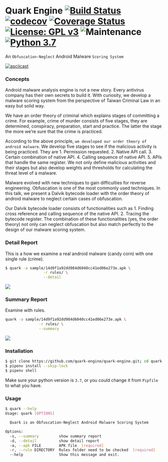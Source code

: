# Quark Engine [![Build Status](https://travis-ci.org/quark-engine/quark-engine.svg?branch=master)](https://travis-ci.org/quark-engine/quark-engine.svg?branch=master) [![codecov](https://codecov.io/gh/quark-engine/quark-engine/branch/master/graph/badge.svg)](https://codecov.io/gh/quark-engine/quark-engine) [![Coverage Status](https://coveralls.io/repos/github/quark-engine/quark-engine/badge.svg?branch=master)](https://coveralls.io/github/quark-engine/quark-engine?branch=master) [![License: GPL v3](https://img.shields.io/badge/License-GPLv3-blue.svg)](https://github.com/18z/quark-rules/blob/master/LICENSE) ![Maintenance](https://img.shields.io/maintenance/yes/2019.svg?style=flat-square) [![Python 3.7](https://img.shields.io/badge/python-3.7-blue.svg)](https://www.python.org/downloads/release/python-360/)
An ```Obfuscation-Neglect``` Android Malware ```Scoring System```

[![asciicast](https://asciinema.org/a/288450.svg)](https://asciinema.org/a/288450)

### Concepts

Android malware analysis engine is not a new story. Every antivirus company has their own secrets to build it. With curiosity, we develop a malware scoring system from the perspective of Taiwan Criminal Law in an easy but solid way. 

We have an order theory of criminal which explains stages of committing a crime. For example, crime of murder consists of five stages, they are determined, conspiracy, preparation, start and practice. The latter the stage the more we’re sure that the crime is practiced. 

According to the above principle, ```we developed our order theory of android malware```. We develop five stages to see if the malicious activity is being practiced. They are 1. Permission requested. 2. Native API call. 3. Certain combination of native API. 4. Calling sequence of native API. 5. APIs that handle the same register. We not only define malicious activities and their stages but also develop weights and thresholds for calculating the threat level of a malware. 

Malware evolved with new techniques to gain difficulties for reverse engineering. Obfuscation is one of the most commonly used techniques. In this talk, we present a Dalvik bytecode loader with the order theory of android malware to neglect certain cases of obfuscation. 

Our Dalvik bytecode loader consists of functionalities such as 1. Finding cross reference and calling sequence of the native API. 2. Tracing the bytecode register. The combination of these functionalities (yes, the order theory) not only can neglect obfuscation but also match perfectly to the design of our malware scoring system.

### Detail Report
This is a how we examine a real android malware (candy corn) with one single rule (crime).

```bash
$ quark -a sample/14d9f1a92dd984d6040cc41ed06e273e.apk \
                 -r rules/ \
                 --detail
```

<img src="https://i.imgur.com/Gbnwmcm.png"/>

### Summary Report
Examine with rules.

```bash
quark -a sample/14d9f1a92dd984d6040cc41ed06e273e.apk \
               -r rules/ \
               --summary
```
<img src="https://i.imgur.com/NtLiBST.png"/>

### Installation

```bash
$ git clone https://github.com/quark-engine/quark-engine.git; cd quark-engine/quark
$ pipenv install --skip-lock
$ pipenv shell
```

Make sure your python version is `3.7`, or you could change it from `Pipfile` to what you have.

### Usage

```bash
$ quark --help
Usage: quark [OPTIONS]

  Quark is an Obfuscation-Neglect Android Malware Scoring System

Options:
  -s, --summary         show summary report
  -d, --detail          show detail report
  -a, --apk FILE        APK file  [required]
  -r, --rule DIRECTORY  Rules folder need to be checked  [required]
  --help                Show this message and exit.
```


